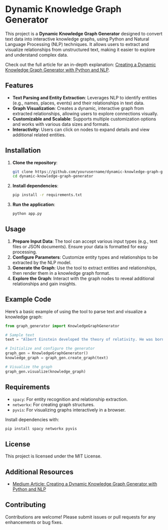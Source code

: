 # Dynamic Knowledge Graph Generator

This project is a **Dynamic Knowledge Graph Generator** designed to convert text data into interactive knowledge graphs, using Python and Natural Language Processing (NLP) techniques. It allows users to extract and visualize relationships from unstructured text, making it easier to explore and understand complex data.

Check out the full article for an in-depth explanation: [Creating a Dynamic Knowledge Graph Generator with Python and NLP](https://medium.com/@dineshramdsml/creating-a-dynamic-knowledge-graph-generator-with-python-and-nlp-eaf0ca7974b5).

## Features

- **Text Parsing and Entity Extraction**: Leverages NLP to identify entities (e.g., names, places, events) and their relationships in text data.
- **Graph Visualization**: Creates a dynamic, interactive graph from extracted relationships, allowing users to explore connections visually.
- **Customizable and Scalable**: Supports multiple customization options and works with various data sizes and formats.
- **Interactivity**: Users can click on nodes to expand details and view additional related entities.

## Installation

1. **Clone the repository**:
   ```bash
   git clone https://github.com/yourusername/dynamic-knowledge-graph-generator.git
   cd dynamic-knowledge-graph-generator
   ```

2. **Install dependencies**:
   ```bash
   pip install -r requirements.txt
   ```

3. **Run the application**:
   ```bash
   python app.py
   ```

## Usage

1. **Prepare Input Data**: The tool can accept various input types (e.g., text files or JSON documents). Ensure your data is formatted for easy processing.
2. **Configure Parameters**: Customize entity types and relationships to be extracted by the NLP model.
3. **Generate the Graph**: Use the tool to extract entities and relationships, then render them in a knowledge graph format.
4. **Explore the Graph**: Interact with the graph nodes to reveal additional relationships and gain insights.

## Example Code

Here’s a basic example of using the tool to parse text and visualize a knowledge graph:

```python
from graph_generator import KnowledgeGraphGenerator

# Sample text
text = "Albert Einstein developed the theory of relativity. He was born in Germany."

# Initialize and configure the generator
graph_gen = KnowledgeGraphGenerator()
knowledge_graph = graph_gen.create_graph(text)

# Visualize the graph
graph_gen.visualize(knowledge_graph)
```

## Requirements

- `spacy`: For entity recognition and relationship extraction.
- `networkx`: For creating graph structures.
- `pyvis`: For visualizing graphs interactively in a browser.

Install dependencies with:

```bash
pip install spacy networkx pyvis
```

## License

This project is licensed under the MIT License.

## Additional Resources

- [Medium Article: Creating a Dynamic Knowledge Graph Generator with Python and NLP](https://medium.com/@dineshramdsml/creating-a-dynamic-knowledge-graph-generator-with-python-and-nlp-eaf0ca7974b5)

## Contributing

Contributions are welcome! Please submit issues or pull requests for any enhancements or bug fixes.
